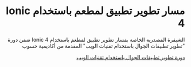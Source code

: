 <div dir="rtl">
<h1> مسار تطوير تطبيق لمطعم باستخدام Ionic 4 </h1>
<p>الشيفرة المصدرية الخاصة بمسار تطوير تطبيق لمطعم باستخدام Ionic 4 ضمن دورة "تطوير تطبيقات الجوال باستخدام تقنيات الويب" المقدمة من أكاديمية حسوب</p>

<div>
<a href="https://academy.hsoub.com/learn/hybrid-mobile-application-development/">دورة تطوير تطبيقات الجوال باستخدام تقنيات الويب</a>
</div>
</div>
